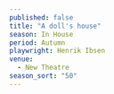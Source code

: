 ```yaml
---
published: false
title: "A doll's house"
season: In House
period: Autumn
playwright: Henrik Ibsen
venue: 
  - New Theatre
season_sort: "50"
---
```



